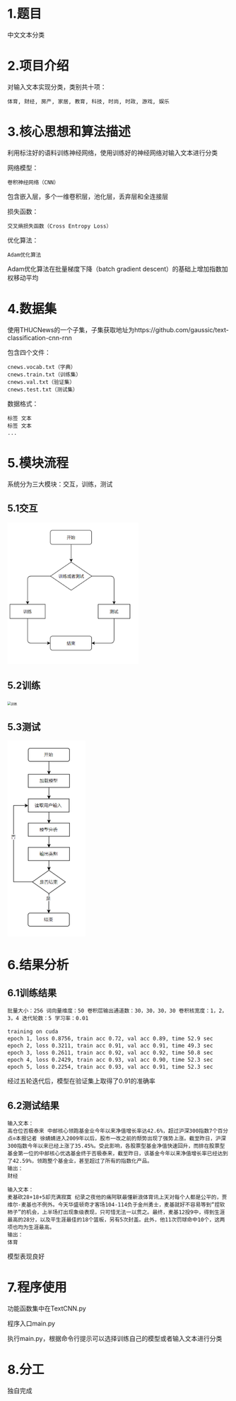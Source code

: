 # 1.题目

中文文本分类

# 2.项目介绍

对输入文本实现分类，类别共十项：

```
体育, 财经, 房产, 家居, 教育, 科技, 时尚, 时政, 游戏, 娱乐
```

# 3.核心思想和算法描述

利用标注好的语料训练神经网络，使用训练好的神经网络对输入文本进行分类

网络模型：

```
卷积神经网络（CNN）
```

包含嵌入层，多个一维卷积层，池化层，丢弃层和全连接层

损失函数：

```
交叉熵损失函数（Cross Entropy Loss）
```

优化算法：

```
Adam优化算法
```

Adam优化算法在批量梯度下降（batch gradient descent）的基础上增加指数加权移动平均

# 4.数据集

使用THUCNews的一个子集，子集获取地址为https://github.com/gaussic/text-classification-cnn-rnn

包含四个文件：

```
cnews.vocab.txt（字典）
cnews.train.txt（训练集）
cnews.val.txt（验证集）
cnews.test.txt（测试集）
```

数据格式：

```
标签 文本
标签 文本
...
```

# 5.模块流程

系统分为三大模块：交互，训练，测试

## 5.1交互

<img src="images/交互.png" alt="交互" style="zoom: 40%;" />

## 5.2训练

<img src="images/训练.png" alt="训练" style="zoom:50%;" />

## 5.3测试

<img src="images/测试.png" alt="测试" style="zoom:50%;" />

# 6.结果分析

## 6.1训练结果

```
批量大小：256 词向量维度：50 卷积层输出通道数：30，30，30，30 卷积核宽度：1，2，3，4 迭代轮数：5 学习率：0.01
```

```
training on cuda
epoch 1, loss 0.8756, train acc 0.72, val acc 0.89, time 52.9 sec
epoch 2, loss 0.3211, train acc 0.91, val acc 0.91, time 49.3 sec
epoch 3, loss 0.2611, train acc 0.92, val acc 0.92, time 50.8 sec
epoch 4, loss 0.2429, train acc 0.93, val acc 0.90, time 52.3 sec
epoch 5, loss 0.2254, train acc 0.93, val acc 0.91, time 52.3 sec
```

经过五轮迭代后，模型在验证集上取得了0.91的准确率

## 6.2测试结果

```
输入文本：
高仓位否极泰来 中邮核心领跑基金业今年以来净值增长率达42.6%，超过沪深300指数7个百分点⊙本报记者 徐婧婧进入2009年以后，股市一改之前的颓势出现了强势上涨。截至昨日，沪深300指数今年以来已经上涨了35.45%。受此影响，各股票型基金净值快速回升，而排在股票型基金第一位的中邮核心优选基金终于否极泰来，截至昨日，该基金今年以来净值增长率已经达到了42.59%，领跑整个基金业，甚至超过了所有的指数化产品。
输出：
财经
```

```
输入文本：
麦基砍28+18+5却充满寂寞 纪录之夜他的痛阿联最懂新浪体育讯上天对每个人都是公平的，贾维尔-麦基也不例外。今天华盛顿奇才客场104-114负于金州勇士，麦基就好不容易等到“捏软柿子”的机会，上半场打出现象级表现，只可惜无法一以贯之。最终，麦基12投9中，得到生涯最高的28分，以及平生涯最佳的18个篮板，另有5次封盖。此外，他11次罚球命中10个，这两项也均为生涯最高。
输出：
体育
```

模型表现良好

# 7.程序使用

功能函数集中在TextCNN.py

程序入口main.py

执行main.py，根据命令行提示可以选择训练自己的模型或者输入文本进行分类

# 8.分工

独自完成
